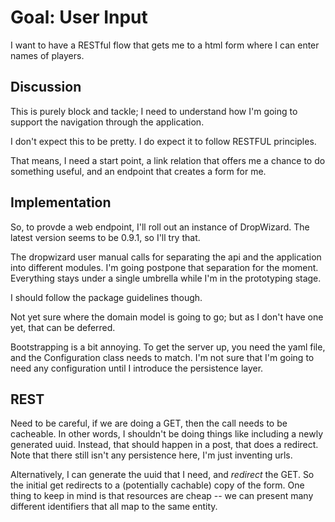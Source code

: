 # Goal: User Input #

I want to have a RESTful flow that gets me to a html form where I can enter
names of players.

## Discussion ##

This is purely block and tackle; I need to understand how I'm going to
support the navigation through the application.

I don't expect this to be pretty.  I do expect it to follow RESTFUL
principles.

That means, I need a start point, a link relation that offers me a chance
to do something useful, and an endpoint that creates a form for me.

## Implementation ##

So, to provde a web endpoint, I'll roll out an instance of DropWizard.
The latest version seems to be 0.9.1, so I'll try that.

The dropwizard user manual calls for separating the api and the application
into different modules.  I'm going postpone that separation for the moment.
Everything stays under a single umbrella while I'm in the prototyping stage.

I should follow the package guidelines though.

Not yet sure where the domain model is going to go; but as I don't have one
yet, that can be deferred.

Bootstrapping is a bit annoying.  To get the server up, you need the yaml
file, and the Configuration class needs to match.  I'm not sure that I'm
going to need any configuration until I introduce the persistence layer.

## REST ##

Need to be careful, if we are doing a GET, then the call needs to be cacheable.
In other words, I shouldn't be doing things like including a newly generated uuid.
Instead, that should happen in a post, that does a redirect.  Note that there
still isn't any persistence here, I'm just inventing urls.

Alternatively, I can generate the uuid that I need, and *redirect* the GET.  So
the initial get redirects to a (potentially cachable) copy of the form.  One thing
to keep in mind is that resources are cheap -- we can present many different
identifiers that all map to the same entity.